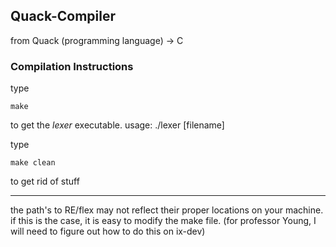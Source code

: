 ## Quack-Compiler
from Quack (programming language) -> C

### Compilation Instructions

type
```
make
```
to get the *lexer* executable. usage: ./lexer [filename]


type
```
make clean
```
to get rid of stuff

<hr>

the path's to RE/flex may not reflect their proper locations on your machine.
if this is the case, it is easy to modify the make file.
(for professor Young, I will need to figure out how to do this on ix-dev)
